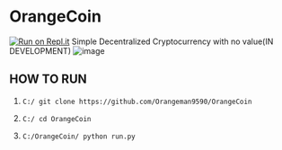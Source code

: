 # OrangeCoin
[![Run on Repl.it](https://repl.it/badge/github/Orangeman9590/OrangeCoin)](https://repl.it/github/Orangeman9590/OrangeCoin)
Simple Decentralized Cryptocurrency with no value(IN DEVELOPMENT)
![image](https://user-images.githubusercontent.com/61301004/94466473-7af8aa00-018f-11eb-880a-673c080a22b7.png)


HOW TO RUN
-----------------
1. ```C:/ git clone https://github.com/Orangeman9590/OrangeCoin```

2. ```C:/ cd OrangeCoin```

3. ```C:/OrangeCoin/ python run.py```
